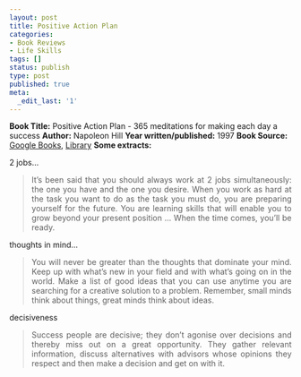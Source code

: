 ```yaml
---
layout: post
title: Positive Action Plan
categories:
- Book Reviews
- Life Skills
tags: []
status: publish
type: post
published: true
meta:
  _edit_last: '1'
---
```

<strong>Book Title:</strong> Positive Action Plan - 365 meditations for making each day a success
<strong> Author:</strong> Napoleon Hill
<strong> Year written/published:</strong> 1997
<strong> Book Source:</strong> <a href="http://books.google.com/books?id=OT4AAAAACAAJ&amp;dq=Positive+Action+Plan+hill">Google Books</a>, <a href="http://catalogue.nlb.gov.sg/cgi-bin/cw_cgi?fullRecord+5497+3002+13004350+1+1">Library</a>
<strong> Some extracts:</strong>

2 jobs...
<blockquote>
<p style="text-align: justify;">It’s been said that you should always work at 2 jobs simultaneously: the one you have and the one you desire. When you work as hard at the task you want to do as the task you must do, you are preparing yourself for the future. You are learning skills that will enable you to grow beyond your present position … When the time comes, you’ll be ready.</p>
</blockquote>
thoughts in mind...
<blockquote>
<p style="text-align: justify;">You will never be greater than the thoughts that dominate your mind. Keep up with what’s new in your field and with what’s going on in the world. Make a list of good ideas that you can use anytime you are searching for a creative solution to a problem. Remember, small minds think about things, great minds think about ideas.</p>
</blockquote>
decisiveness
<blockquote>
<p style="text-align: justify;">Success people are decisive; they don’t agonise over decisions and thereby miss out on a great opportunity. They gather relevant information, discuss alternatives with advisors whose opinions they respect and then make a decision and get on with it.</p>
</blockquote>
